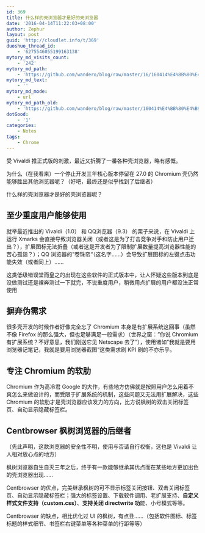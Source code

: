 ```yaml
---
id: 369
title: 什么样的壳浏览器才是好的壳浏览器
date: '2016-04-14T11:22:03+08:00'
author: Zephur
layout: post
guid: 'http://cloudlet.info/t/369'
duoshuo_thread_id:
    - '6275546055199163138'
mytory_md_visits_count:
    - '242'
mytory_md_path:
    - 'https://github.com/wandero/blog/raw/master/16/160414%E4%BB%80%E4%B9%88%E6%A0%B7%E7%9A%84%E5%A3%B3%E6%B5%8F%E8%A7%88%E5%99%A8%E6%89%8D%E6%98%AF%E5%A5%BD%E7%9A%84%E5%A3%B3%E6%B5%8F%E8%A7%88%E5%99%A8.md'
mytory_md_text:
    - ''
mytory_md_mode:
    - url
mytory_md_path_old:
    - 'https://github.com/wandero/blog/raw/master/160414%E4%BB%80%E4%B9%88%E6%A0%B7%E7%9A%84%E5%A3%B3%E6%B5%8F%E8%A7%88%E5%99%A8%E6%89%8D%E6%98%AF%E5%A5%BD%E7%9A%84%E5%A3%B3%E6%B5%8F%E8%A7%88%E5%99%A8.md'
dotGood:
    - '1'
categories:
    - Notes
tags:
    - Chrome
---
```


受 Vivaldi 推正式版的刺激，最近又折腾了一番各种壳浏览器，略有感慨。

为什么（在我看来）一个停止开发三年核心版本停留在 27.0 的 Chromium 壳仍然能够胜出其他浏览器呢？（好吧，最终还是似乎找到了后继者）

什么样的壳浏览器才是好的壳浏览器呢？

<!-- more -->

## 至少重度用户能够使用

就举最近推出的 Vivaldi（1.0） 和 QQ浏览器（9.3） 的栗子来说，在 Vivaldi 上运行 Xmarks 会直接导致浏览器关闭（或者这是为了打击竞争对手和防止用户迁出？），扩展图标无法折叠（或者这是开发者为了限制扩展数量提高浏览器性能的苦心孤诣？）；QQ 浏览器的”卷珠帘“（这名字……）会导致扩展图标的左键点击功能失效（或者同上）……

这类低级错误堂而皇之的出现在这些软件的正式版本中，让人怀疑这些版本到底是没做测试还是裸奔测试一下就完，不说重度用户，稍微用点扩展的用户都没法正常使用

## 摒弃伪需求

很多壳开发的时候作者好像完全忘了 Chromium 本身是有扩展系统这回事（虽然不像 Firefox 的那么强大，但也足够满足一般需求）（世界之窗：”你说 Chromium 有扩展系统？不好意思，我们刚送它见 Netscape 去了”），使用诸如”我就是要用浏览器记笔记，我就是要用浏览器截图“这类需求刷 KPI 刷的不亦乐乎。

## 专注 Chromium 的软肋

Chromium 作为高冷君 Google 的大作，有些地方仿佛就是按照用户怎么用着不爽怎么来做设计的，而受限于扩展系统的机制，这些问题又无法用扩展解决，这些 Chromium 的软肋才是壳浏览器应该发力的方向，比方说枫树的双击关闭标签页、自动显示隐藏标签栏。

## Centbrowser 枫树浏览器的后继者

（先此声明，这款浏览器的安全性不明，使用与否请自行权衡，这也是 Vivaldi 让人相对放心点的地方）

枫树浏览器自生自灭三年之后，终于有一款能够继承其优点而在某些地方更加出色的壳浏览器出现……

Centbrowser 的优点，完美继承枫树的可不显示标签关闭按钮、双击关闭标签页、自动显示隐藏标签栏；强大的标签设置、下载软件调用、老扩展支持、**自定义样式文件支持（custom.css）**、**支持关闭 directwrite 功**能、小号模式等等。

Centbrowser 的缺点，相比优化过 UI 的枫树，有点丑……（包括软件图标、标签标题的样式细节、书签栏右键菜单等各种菜单的行距等等）